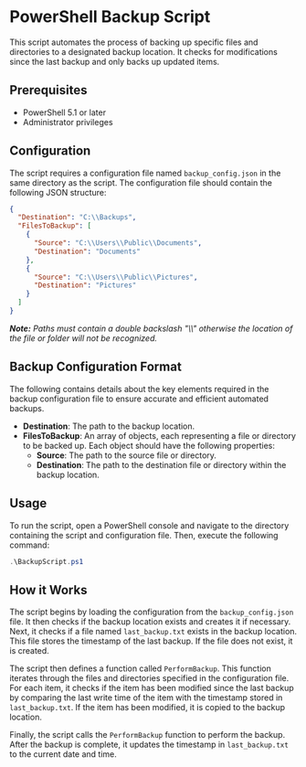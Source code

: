 # PowerShell Backup Script

This script automates the process of backing up specific files and directories to a designated backup location. It checks for modifications since the last backup and only backs up updated items.

## Prerequisites

- PowerShell 5.1 or later
- Administrator privileges

## Configuration

The script requires a configuration file named `backup_config.json` in the same directory as the script. The configuration file should contain the following JSON structure: 

```json
{
  "Destination": "C:\\Backups",
  "FilesToBackup": [
    {
      "Source": "C:\\Users\\Public\\Documents",
      "Destination": "Documents"
    },
    {
      "Source": "C:\\Users\\Public\\Pictures",
      "Destination": "Pictures"
    }
  ]
}
```
_**Note:** Paths must contain a double backslash "\\\\" otherwise the location of the file or folder will not be recognized._

## Backup Configuration Format
The following contains details about the key elements required in the backup configuration file to ensure accurate and efficient automated backups.

- **Destination**: The path to the backup location.
- **FilesToBackup**: An array of objects, each representing a file or directory to be backed up. Each object should have the following properties:
  - **Source**: The path to the source file or directory.
  - **Destination**: The path to the destination file or directory within the backup location.


## Usage

To run the script, open a PowerShell console and navigate to the directory containing the script and configuration file. Then, execute the following command:

```powershell
.\BackupScript.ps1
```

## How it Works

The script begins by loading the configuration from the `backup_config.json` file. It then checks if the backup location exists and creates it if necessary. Next, it checks if a file named `last_backup.txt` exists in the backup location. This file stores the timestamp of the last backup. If the file does not exist, it is created.

The script then defines a function called `PerformBackup`. This function iterates through the files and directories specified in the configuration file. For each item, it checks if the item has been modified since the last backup by comparing the last write time of the item with the timestamp stored in `last_backup.txt`. If the item has been modified, it is copied to the backup location.

Finally, the script calls the `PerformBackup` function to perform the backup. After the backup is complete, it updates the timestamp in `last_backup.txt` to the current date and time.
